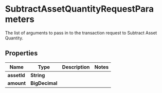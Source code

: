 

# SubtractAssetQuantityRequestParameters

The list of arguments to pass in to the transaction request to Subtract Asset Quantity.

## Properties

| Name | Type | Description | Notes |
|------------ | ------------- | ------------- | -------------|
|**assetId** | **String** |  |  |
|**amount** | **BigDecimal** |  |  |



